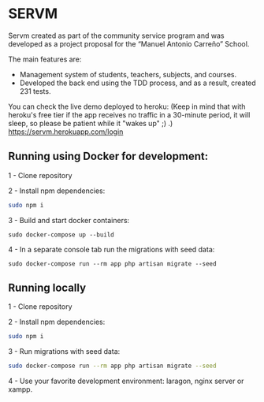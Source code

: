 # SERVM
Servm created as part of the community service program and was developed as a project proposal for the “Manuel Antonio Carreño” School.

The main features are: 

- Management system of students, teachers, subjects, and courses.
- Developed the back end using the TDD process, and as a result, created 231 tests. 

You can check the live demo deployed to heroku: 
(Keep in mind that with heroku's free tier if the app receives no traffic in a 30-minute period, it will sleep, so please be patient while it "wakes up" ;) .)
https://servm.herokuapp.com/login

## Running using Docker for development: 
1 - Clone repository

2 - Install npm dependencies: 
```sh
sudo npm i
```
3 - Build and start docker containers: 
```
sudo docker-compose up --build
```
4 - In a separate console tab run the migrations with seed data: 
```
sudo docker-compose run --rm app php artisan migrate --seed
```
## Running locally 
1 - Clone repository

2 - Install npm dependencies:
```sh 
sudo npm i
```
3 - Run migrations with seed data:
```sh
sudo docker-compose run --rm app php artisan migrate --seed
```
4 - Use your favorite development environment: laragon, nginx server or xampp.
